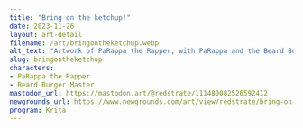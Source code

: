 ```yaml
---
title: "Bring on the ketchup!"
date: 2023-11-26
layout: art-detail
filename: /art/bringontheketchup.webp
alt_text: "Artwork of PaRappa the Rapper, with PaRappa and the Beard Burger Master. PaRappa is on the left, holding two burgers in his hand. The master is floating to the right, because he's a ghost. In the background is a mess of a resturant, with a sign that says \"More MEAT means more BEEF!\" and a mop. On the counter is trays, tomatoes, and ketchup bottles. A door is partially obscured on the far right."
slug: bringontheketchup
characters:
- PaRappa the Rapper
- Beard Burger Master
mastodon_url: https://mastodon.art/@redstrate/111480082526592412
newgrounds_url: https://www.newgrounds.com/art/view/redstrate/bring-on-the-ketchup
program: Krita
---
```

